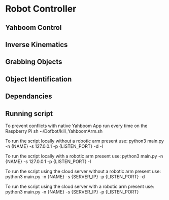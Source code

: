 # Robot Controller
## Yahboom Control

## Inverse Kinematics

## Grabbing Objects

## Object Identification

## Dependancies


## Running script
To prevent conflicts with native Yahboom App run every time on the Raspberry Pi
sh ~/Dofbot/kill_YahboomArm.sh

To run the script locally without a robotic arm present use:
python3 main.py -n {NAME} -s 127.0.0.1 -p {LISTEN_PORT} -d -l

To run the script locally with a robotic arm present use:
python3 main.py -n {NAME} -s 127.0.0.1 -p {LISTEN_PORT} -l

To run the script using the cloud server without a robotic arm present use:
python3 main.py -n {NAME} -s {SERVER_IP} -p {LISTEN_PORT} -d

To run the script using the cloud server with a robotic arm present use:
python3 main.py -n {NAME} -s {SERVER_IP} -p {LISTEN_PORT}
